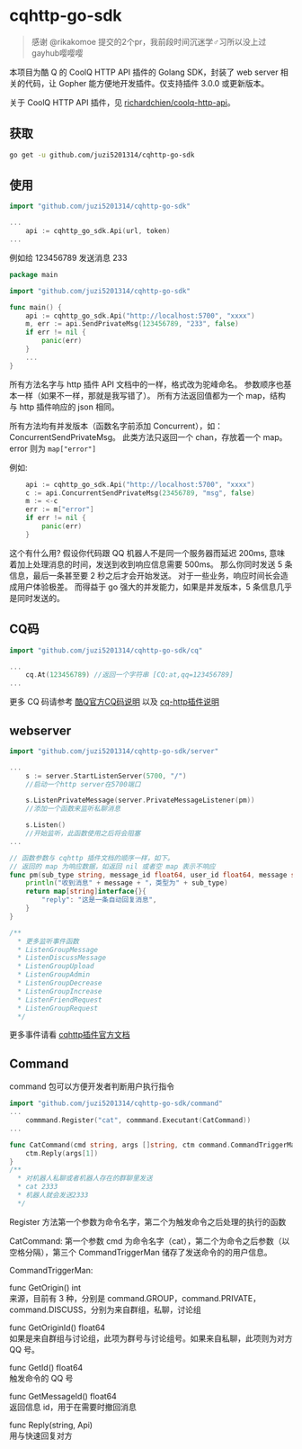 # cqhttp-go-sdk

> 感谢 @rikakomoe 提交的2个pr，我前段时间沉迷学♂习所以没上过gayhub嘤嘤嘤

本项目为酷 Q 的 CoolQ HTTP API 插件的 Golang SDK，封装了 web server 相关的代码，让 Gopher 能方便地开发插件。仅支持插件 3.0.0 或更新版本。

关于 CoolQ HTTP API 插件，见 [richardchien/coolq-http-api](https://github.com/richardchien/coolq-http-api)。

## 获取
```bash
go get -u github.com/juzi5201314/cqhttp-go-sdk
```
## 使用
```go
import "github.com/juzi5201314/cqhttp-go-sdk"

...
    api := cqhttp_go_sdk.Api(url, token)
...
```
例如给 123456789 发送消息 233
```go
package main

import "github.com/juzi5201314/cqhttp-go-sdk"

func main() {
	api := cqhttp_go_sdk.Api("http://localhost:5700", "xxxx")
	m, err := api.SendPrivateMsg(123456789, "233", false)
	if err != nil {
		panic(err)
	}
	...
}
```
所有方法名字与 http 插件 API 文档中的一样，格式改为驼峰命名。
参数顺序也基本一样（如果不一样，那就是我写错了）。
所有方法返回值都为一个 map，结构与 http 插件响应的 json 相同。

所有方法均有并发版本（函数名字前添加 Concurrent），如：ConcurrentSendPrivateMsg。
此类方法只返回一个 chan，存放着一个 map。error 则为 `map["error"]`

例如:
```go
	api := cqhttp_go_sdk.Api("http://localhost:5700", "xxxx")
	c := api.ConcurrentSendPrivateMsg(23456789, "msg", false)
	m := <-c
	err := m["error"]
	if err != nil {
		panic(err)
	}
```

这个有什么用?
假设你代码跟 QQ 机器人不是同一个服务器而延迟 200ms,
意味着加上处理消息的时间，发送到收到响应信息需要 500ms。
那么你同时发送 5 条信息，最后一条甚至要 2 秒之后才会开始发送。
对于一些业务，响应时间长会造成用户体验极差。
而得益于 go 强大的并发能力，如果是并发版本，5 条信息几乎是同时发送的。

## CQ码
```go
import "github.com/juzi5201314/cqhttp-go-sdk/cq"

...
    cq.At(123456789) //返回一个字符串 [CQ:at,qq=123456789]
...
```
更多 CQ 码请参考 [酷Q官方CQ码说明](https://d.cqp.me/Pro/CQ码) 以及 [cq-http插件说明](https://cqhttp.cc/docs/3.4/#/CQCode)

## webserver
```go
import "github.com/juzi5201314/cqhttp-go-sdk/server"

...
    s := server.StartListenServer(5700, "/")
    //启动一个http server在5700端口

    s.ListenPrivateMessage(server.PrivateMessageListener(pm))
    //添加一个函数来监听私聊消息

    s.Listen()
    //开始监听，此函数使用之后将会阻塞
...

// 函数参数与 cqhttp 插件文档的顺序一样，如下。
// 返回的 map 为响应数据，如返回 nil 或者空 map 表示不响应
func pm(sub_type string, message_id float64, user_id float64, message string, font float64) map[string]interface{} {
	println("收到消息" + message + "，类型为" + sub_type)
	return map[string]interface{}{
		"reply": "这是一条自动回复消息",
	}
}

/**
  * 更多监听事件函数
  * ListenGroupMessage
  * ListenDiscussMessage
  * ListenGroupUpload
  * ListenGroupAdmin
  * ListenGroupDecrease
  * ListenGroupIncrease
  * ListenFriendRequest
  * ListenGroupRequest
  */

```
更多事件请看 [cqhttp插件官方文档](https://cqhttp.cc/docs/3.4/#/Post)

## Command

command 包可以方便开发者判断用户执行指令

```go
import "github.com/juzi5201314/cqhttp-go-sdk/command"
...
    commmand.Register("cat", commmand.Executant(CatCommand))
...

func CatCommand(cmd string, args []string, ctm command.CommandTriggerMan) {
	ctm.Reply(args[1])
}
/**
  * 对机器人私聊或者机器人存在的群聊里发送
  * cat 2333
  * 机器人就会发送2333
  */
```

Register 方法第一个参数为命令名字，第二个为触发命令之后处理的执行的函数

CatCommand:
第一个参数 cmd 为命令名字（cat），第二个为命令之后参数（以空格分隔），第三个 CommandTriggerMan 储存了发送命令的的用户信息。

CommandTriggerMan:

func GetOrigin() int  
来源，目前有 3 种，分别是 command.GROUP，command.PRIVATE，command.DISCUSS，分别为来自群组，私聊，讨论组

func GetOriginId() float64  
如果是来自群组与讨论组，此项为群号与讨论组号。如果来自私聊，此项则为对方 QQ 号。

func GetId() float64  
触发命令的 QQ 号

func GetMessageId() float64  
返回信息 id，用于在需要时撤回消息

func Reply(string, Api)  
用与快速回复对方

